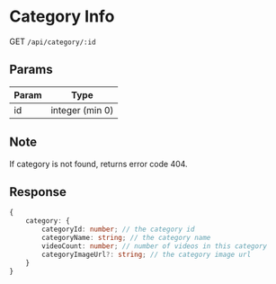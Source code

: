 # Category Info

GET `/api/category/:id`

## Params

| Param | Type            |
| ----- | --------------- |
| id    | integer (min 0) |

## Note

If category is not found, returns error code 404.

## Response

```typescript
{
    category: {
        categoryId: number; // the category id
        categoryName: string; // the category name
        videoCount: number; // number of videos in this category
        categoryImageUrl?: string; // the category image url
    }
}
```
